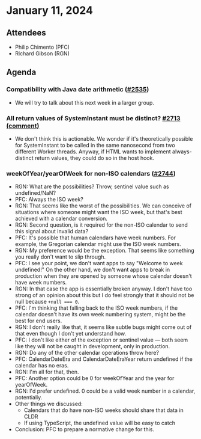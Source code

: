 # January 11, 2024

## Attendees
- Philip Chimento (PFC)
- Richard Gibson (RGN)

## Agenda

### Compatibility with Java date arithmetic ([#2535](https://github.com/tc39/proposal-temporal/issues/2535))
- We will try to talk about this next week in a larger group.

### All return values of SystemInstant must be distinct? [#2713 (comment)](https://github.com/tc39/proposal-temporal/issues/2713#issuecomment-1831541199)
- We don't think this is actionable. We wonder if it's theoretically possible for SystemInstant to be called in the same nanosecond from two different Worker threads. Anyway, if HTML wants to implement always-distinct return values, they could do so in the host hook.

### weekOfYear/yearOfWeek for non-ISO calendars ([#2744](https://github.com/tc39/proposal-temporal/issues/2744))
- RGN: What are the possibilities? Throw, sentinel value such as undefined/NaN?
- PFC: Always the ISO week?
- RGN: That seems like the worst of the possibilities. We can conceive of situations where someone might want the ISO week, but that's best achieved with a calendar conversion.
- RGN: Second question, is it required for the non-ISO calendar to send this signal about invalid data?
- PFC: It's possible that human calendars have week numbers. For example, the Gregorian calendar might use the ISO week numbers.
- RGN: My preference would be the exception. That seems like something you really don't want to slip through.
- PFC: I see your point, we don't want apps to say "Welcome to week undefined!" On the other hand, we don't want apps to break in production when they are opened by someone whose calendar doesn't have week numbers.
- RGN: In that case the app is essentially broken anyway. I don't have too strong of an opinion about this but I do feel strongly that it should not be null because `+null === 0`.
- PFC: I'm thinking that falling back to the ISO week numbers, if the calendar doesn't have its own week numbering system, might be the best for end users.
- RGN: I don't really like that, it seems like subtle bugs might come out of that even though I don't yet understand how.
- PFC: I don't like either of the exception or sentinel value — both seem like they will not be caught in development, only in production.
- RGN: Do any of the other calendar operations throw here?
- PFC: CalendarDateEra and CalendarDateEraYear return undefined if the calendar has no eras.
- RGN: I'm all for that, then.
- PFC: Another option could be 0 for weekOfYear and the year for yearOfWeek.
- RGN: I'd prefer undefined. 0 could be a valid week number in a calendar, potentially.
- Other things we discussed:
    - Calendars that do have non-ISO weeks should share that data in CLDR
    - If using TypeScript, the undefined value will be easy to catch
- Conclusion: PFC to prepare a normative change for this.
